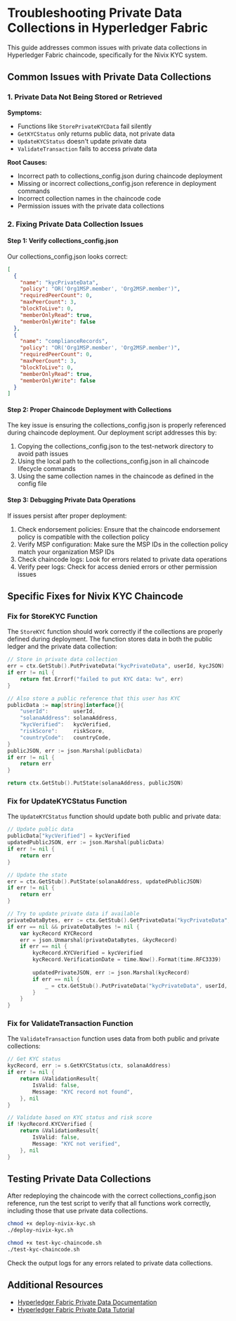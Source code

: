# Troubleshooting Private Data Collections in Hyperledger Fabric

This guide addresses common issues with private data collections in Hyperledger Fabric chaincode, specifically for the Nivix KYC system.

## Common Issues with Private Data Collections

### 1. Private Data Not Being Stored or Retrieved

**Symptoms:**
- Functions like `StorePrivateKYCData` fail silently
- `GetKYCStatus` only returns public data, not private data
- `UpdateKYCStatus` doesn't update private data
- `ValidateTransaction` fails to access private data

**Root Causes:**
- Incorrect path to collections_config.json during chaincode deployment
- Missing or incorrect collections_config.json reference in deployment commands
- Incorrect collection names in the chaincode code
- Permission issues with the private data collections

### 2. Fixing Private Data Collection Issues

#### Step 1: Verify collections_config.json

Our collections_config.json looks correct:

```json
[
  {
    "name": "kycPrivateData",
    "policy": "OR('Org1MSP.member', 'Org2MSP.member')",
    "requiredPeerCount": 0,
    "maxPeerCount": 3,
    "blockToLive": 0,
    "memberOnlyRead": true,
    "memberOnlyWrite": false
  },
  {
    "name": "complianceRecords",
    "policy": "OR('Org1MSP.member', 'Org2MSP.member')",
    "requiredPeerCount": 0,
    "maxPeerCount": 3,
    "blockToLive": 0,
    "memberOnlyRead": true,
    "memberOnlyWrite": false
  }
]
```

#### Step 2: Proper Chaincode Deployment with Collections

The key issue is ensuring the collections_config.json is properly referenced during chaincode deployment. Our deployment script addresses this by:

1. Copying the collections_config.json to the test-network directory to avoid path issues
2. Using the local path to the collections_config.json in all chaincode lifecycle commands
3. Using the same collection names in the chaincode as defined in the config file

#### Step 3: Debugging Private Data Operations

If issues persist after proper deployment:

1. Check endorsement policies: Ensure that the chaincode endorsement policy is compatible with the collection policy
2. Verify MSP configuration: Make sure the MSP IDs in the collection policy match your organization MSP IDs
3. Check chaincode logs: Look for errors related to private data operations
4. Verify peer logs: Check for access denied errors or other permission issues

## Specific Fixes for Nivix KYC Chaincode

### Fix for StoreKYC Function

The `StoreKYC` function should work correctly if the collections are properly defined during deployment. The function stores data in both the public ledger and the private data collection:

```go
// Store in private data collection
err = ctx.GetStub().PutPrivateData("kycPrivateData", userId, kycJSON)
if err != nil {
    return fmt.Errorf("failed to put KYC data: %v", err)
}

// Also store a public reference that this user has KYC
publicData := map[string]interface{}{
    "userId":        userId,
    "solanaAddress": solanaAddress,
    "kycVerified":   kycVerified,
    "riskScore":     riskScore,
    "countryCode":   countryCode,
}
publicJSON, err := json.Marshal(publicData)
if err != nil {
    return err
}

return ctx.GetStub().PutState(solanaAddress, publicJSON)
```

### Fix for UpdateKYCStatus Function

The `UpdateKYCStatus` function should update both public and private data:

```go
// Update public data
publicData["kycVerified"] = kycVerified
updatedPublicJSON, err := json.Marshal(publicData)
if err != nil {
    return err
}

// Update the state
err = ctx.GetStub().PutState(solanaAddress, updatedPublicJSON)
if err != nil {
    return err
}

// Try to update private data if available
privateDataBytes, err := ctx.GetStub().GetPrivateData("kycPrivateData", userId)
if err == nil && privateDataBytes != nil {
    var kycRecord KYCRecord
    err = json.Unmarshal(privateDataBytes, &kycRecord)
    if err == nil {
        kycRecord.KYCVerified = kycVerified
        kycRecord.VerificationDate = time.Now().Format(time.RFC3339)
        
        updatedPrivateJSON, err := json.Marshal(kycRecord)
        if err == nil {
            _ = ctx.GetStub().PutPrivateData("kycPrivateData", userId, updatedPrivateJSON)
        }
    }
}
```

### Fix for ValidateTransaction Function

The `ValidateTransaction` function uses data from both public and private collections:

```go
// Get KYC status
kycRecord, err := s.GetKYCStatus(ctx, solanaAddress)
if err != nil {
    return &ValidationResult{
        IsValid: false,
        Message: "KYC record not found",
    }, nil
}

// Validate based on KYC status and risk score
if !kycRecord.KYCVerified {
    return &ValidationResult{
        IsValid: false,
        Message: "KYC not verified",
    }, nil
}
```

## Testing Private Data Collections

After redeploying the chaincode with the correct collections_config.json reference, run the test script to verify that all functions work correctly, including those that use private data collections.

```bash
chmod +x deploy-nivix-kyc.sh
./deploy-nivix-kyc.sh

chmod +x test-kyc-chaincode.sh
./test-kyc-chaincode.sh
```

Check the output logs for any errors related to private data collections.

## Additional Resources

- [Hyperledger Fabric Private Data Documentation](https://hyperledger-fabric.readthedocs.io/en/release-2.2/private-data/private-data.html)
- [Hyperledger Fabric Private Data Tutorial](https://hyperledger-fabric.readthedocs.io/en/release-2.2/private_data_tutorial.html) 